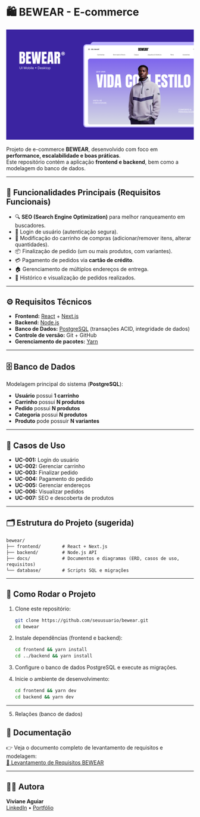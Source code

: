 # 🛍️ BEWEAR - E-commerce

![Capa do Projeto](./docs/Capa.png)

Projeto de e-commerce **BEWEAR**, desenvolvido com foco em **performance, escalabilidade e boas práticas**.  
Este repositório contém a aplicação **frontend e backend**, bem como a modelagem do banco de dados.

---

## 📌 Funcionalidades Principais (Requisitos Funcionais)

- 🔍 **SEO (Search Engine Optimization)** para melhor ranqueamento em buscadores.  
- 🔑 Login de usuário (autenticação segura).  
- 🛒 Modificação do carrinho de compras (adicionar/remover itens, alterar quantidades).  
- 📦 Finalização de pedido (um ou mais produtos, com variantes).  
- 💳 Pagamento de pedidos via **cartão de crédito**.  
- 🏠 Gerenciamento de múltiplos endereços de entrega.  
- 📜 Histórico e visualização de pedidos realizados.  

---

## ⚙️ Requisitos Técnicos

- **Frontend:** [React](https://react.dev) + [Next.js](https://nextjs.org)  
- **Backend:** [Node.js](https://nodejs.org)  
- **Banco de Dados:** [PostgreSQL](https://www.postgresql.org) (transações ACID, integridade de dados)  
- **Controle de versão:** Git + GitHub  
- **Gerenciamento de pacotes:** [Yarn](https://yarnpkg.com)  

---

## 🗄️ Banco de Dados

Modelagem principal do sistema (**PostgreSQL**):

- **Usuário** possui **1 carrinho**  
- **Carrinho** possui **N produtos**  
- **Pedido** possui **N produtos**  
- **Categoria** possui **N produtos**  
- **Produto** pode possuir **N variantes**  

---

## 📖 Casos de Uso

- **UC-001:** Login do usuário  
- **UC-002:** Gerenciar carrinho  
- **UC-003:** Finalizar pedido  
- **UC-004:** Pagamento do pedido  
- **UC-005:** Gerenciar endereços  
- **UC-006:** Visualizar pedidos  
- **UC-007:** SEO e descoberta de produtos  

---

## 🗂️ Estrutura do Projeto (sugerida)

```
bewear/
├── frontend/        # React + Next.js
├── backend/         # Node.js API
├── docs/            # Documentos e diagramas (ERD, casos de uso, requisitos)
└── database/        # Scripts SQL e migrações
```

---

## 🚀 Como Rodar o Projeto

1. Clone este repositório:
   ```bash
   git clone https://github.com/seuusuario/bewear.git
   cd bewear
   ```

2. Instale dependências (frontend e backend):
   ```bash
   cd frontend && yarn install
   cd ../backend && yarn install
   ```

3. Configure o banco de dados PostgreSQL e execute as migrações.

4. Inicie o ambiente de desenvolvimento:
   ```bash
   cd frontend && yarn dev
   cd backend && yarn dev
   ```

---
5. Relações (banco de dados)


## 📝 Documentação

👉 Veja o documento completo de levantamento de requisitos e modelagem:  
[📄 Levantamento de Requisitos BEWEAR](./docs/levantamento_requisitos_bewear.docx)

---

## 👩‍💻 Autora

**Viviane Aguiar**  
[LinkedIn](https://linkedin.com/in/vivianeaguiarc) • [Portfólio](https://vivianeaguiardev.com.br)
